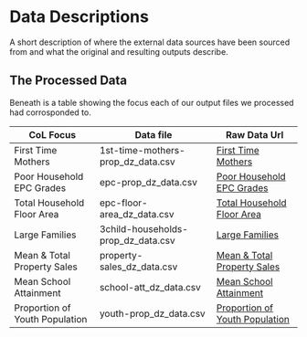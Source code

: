 # Data Descriptions

A short description of where the external data sources have been sourced from and what the
original and resulting outputs describe.

## The Processed Data

Beneath is a table showing the focus each of our output files we processed
had corrosponded to.

| CoL Focus                      | Data file                          | Raw Data Url                        |            
|--------------------------------|------------------------------------|-------------------------------------|                                                                      
| First Time Mothers             | 1st-time-mothers-prop_dz_data.csv  | [First Time Mothers][1]             |                                                                      
| Poor Household EPC Grades      | epc-prop_dz_data.csv               | [Poor Household EPC Grades][2]      |                                                           
| Total Household Floor Area     | epc-floor-area_dz_data.csv         | [Total Household Floor Area][2]     |                                    
| Large Families                 | 3child-households-prop_dz_data.csv | [Large Families][3]                 |                                                  
| Mean & Total Property Sales    | property-sales_dz_data.csv         | [Mean & Total Property Sales][4]    |
| Mean School Attainment         | school-att_dz_data.csv             | [Mean School Attainment][5]         |
| Proportion of Youth Population | youth-prop_dz_data.csv             | [Proportion of Youth Population][6] |



[1]: https://statistics.gov.scot/resource?uri=http%3A%2F%2Fstatistics.gov.scot%2Fdata%2Fage-at-first-birth
[2]: https://statistics.gov.scot/data/domestic-energy-performance-certificates
[3]: https://www.scotlandscensus.gov.uk/documents/2011-census-table-data-sns-data-zone-2011/
[4]: https://statistics.gov.scot/resource?uri=http%3A%2F%2Fstatistics.gov.scot%2Fdata%2Fresidential-properties-sales-and-price
[5]: https://statistics.gov.scot/resource?uri=http%3A%2F%2Fstatistics.gov.scot%2Fdata%2Feducational-attainment-of-school-leavers
[6]: https://statistics.gov.scot/resource?uri=http%3A%2F%2Fstatistics.gov.scot%2Fdata%2Fpopulation-estimates-young-and-old
